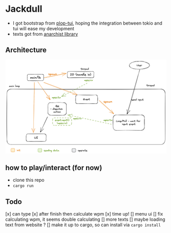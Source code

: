 # Jackdull

- I got bootstrap from [plop-tui]( https://github.com/ilaborie/plop-tui), hoping the integration between tokio and tui will ease my development
- texts got from [anarchist library](https://theanarchistlibrary)

## Architecture
![image](docs/architecture.png)


## how to play/interact (for now)
- clone this repo
- `cargo run`

## Todo
[x] can type
[x] after finish then calculate wpm
[x] time up!
[] menu ui
[] fix calculating wpm, it seems double calculating
[] more texts
[] maybe loading text from website ?
[] make it up to cargo, so can install via `cargo install`